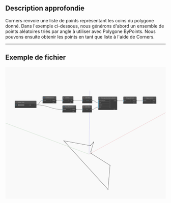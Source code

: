 ## Description approfondie
Corners renvoie une liste de points représentant les coins du polygone donné. Dans l'exemple ci-dessous, nous générons d'abord un ensemble de points aléatoires triés par angle à utiliser avec Polygone ByPoints. Nous pouvons ensuite obtenir les points en tant que liste à l'aide de Corners.
___
## Exemple de fichier

![Corners](./Autodesk.DesignScript.Geometry.Polygon.Corners_img.jpg)

